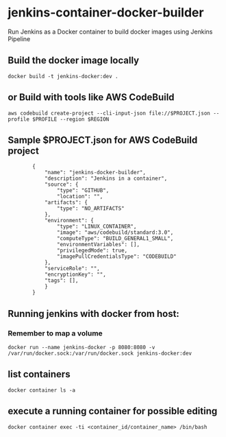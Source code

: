 # jenkins-container-docker-builder
Run Jenkins as a Docker container to build docker images using Jenkins Pipeline

## Build the docker image locally 
`docker build -t jenkins-docker:dev .`

## or Build with tools like AWS CodeBuild

`aws codebuild create-project --cli-input-json file://$PROJECT.json --profile $PROFILE --region $REGION`

## Sample $PROJECT.json for AWS CodeBuild project

```
        {
            "name": "jenkins-docker-builder",
            "description": "Jenkins in a container",
            "source": {
                "type": "GITHUB",
                "location": "",
            "artifacts": {
                "type": "NO_ARTIFACTS"
            },
            "environment": {
                "type": "LINUX_CONTAINER",
                "image": "aws/codebuild/standard:3.0",
                "computeType": "BUILD_GENERAL1_SMALL",
                "environmentVariables": [],
                "privilegedMode": true,
                "imagePullCredentialsType": "CODEBUILD"
            },
            "serviceRole": "",
            "encryptionKey": "",
            "tags": [],
            }
        }

```


## Running jenkins with docker from host:

### Remember to map a volume
`docker run --name jenkins-docker -p 8080:8080 -v /var/run/docker.sock:/var/run/docker.sock jenkins-docker:dev`

## list containers
`docker container ls -a `

## execute a running container for possible editing
`docker container exec -ti <container_id/container_name> /bin/bash` 

